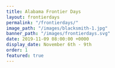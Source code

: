 ```yaml
---
title: Alabama Frontier Days
layout: frontierdays
permalink: "/frontierdays/"
image_path: "/images/blacksmith-1.jpg"
banner_path: "/images/frontierdays.svg"
date: 2019-11-09 08:00:00 +0000
display_date: November 6th - 9th
order: 1
featured: true
---
```

